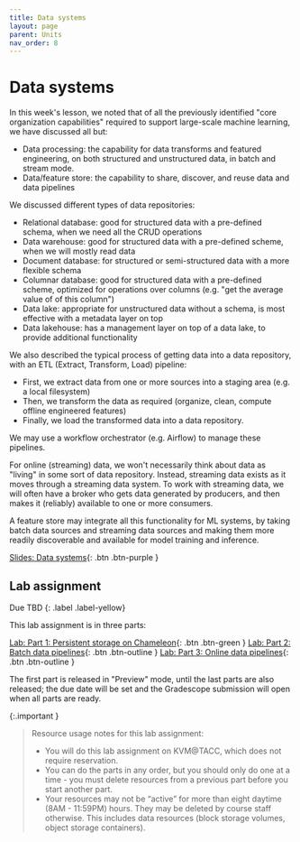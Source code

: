 ```yaml
---
title: Data systems
layout: page
parent: Units
nav_order: 8
---
```


# Data systems

In this week's lesson, we noted that of all the previously identified "core organization capabilities" required to support large-scale machine learning, we have discussed all but:

* Data processing: the capability for data transforms and featured engineering, on both structured and unstructured data, in batch and stream mode.
* Data/feature store: the capability to share, discover, and reuse data and data pipelines

We discussed different types of data repositories:

* Relational database: good for structured data with a pre-defined schema, when we need all the CRUD operations
* Data warehouse: good for structured data with a pre-defined scheme, when we will mostly read data
* Document database: for structured or semi-structured data with a more flexible schema
* Columnar database: good for structured data with a pre-defined scheme, optimized for operations over columns (e.g. "get the average value of of this column")
* Data lake: appropriate for unstructured data without a schema, is most effective with a metadata layer on top
* Data lakehouse: has a management layer on top of a data lake, to provide additional functionality 

We also described the typical process of getting data into a data repository, with an ETL (Extract, Transform, Load) pipeline:

* First, we extract data from one or more sources into a staging area (e.g. a local filesystem)
* Then, we transform the data as required (organize, clean, compute offline engineered features)
* Finally, we load the transformed data into a data repository.

We may use a workflow orchestrator (e.g. Airflow) to manage these pipelines.

For online (streaming) data, we won't necessarily think about data as "living" in some sort of data repository. Instead, streaming data exists as it moves through a streaming data system. To work with streaming data, we will often have a broker who gets data generated by producers, and then makes it (reliably) available to one or more consumers.

A feature store may integrate all this functionality for ML systems, by taking batch data sources and streaming data sources and making them more readily discoverable and available for model training and inference.

[Slides: Data systems](https://link.excalidraw.com/p/readonly/c1WHeEW5xSufigXjQ2RS){: .btn .btn-purple }

## Lab assignment

Due TBD
{: .label .label-yellow}

This lab assignment is in three parts:

[Lab: Part 1: Persistent storage on Chameleon](https://teaching-on-testbeds.github.io/data-persist-chi/){: .btn .btn-green } 
[Lab: Part 2: Batch data pipelines](){: .btn .btn-outline } 
[Lab: Part 3: Online data pipelines](){: .btn .btn-outline }

The first part is released in "Preview" mode, until the last parts are also released; the due date will be set and the Gradescope submission will open when all parts are ready.

{:.important }
> Resource usage notes for this lab assignment:
> 
> * You will do this lab assignment on KVM@TACC, which does not require reservation.
> * You can do the parts in any order, but you should only do one at a time - you must delete resources from a previous part before you start another part.
> * Your resources may not be “active” for more than eight daytime (8AM - 11:59PM) hours. They may be deleted by course staff otherwise. This includes data resources (block storage volumes, object storage containers).




